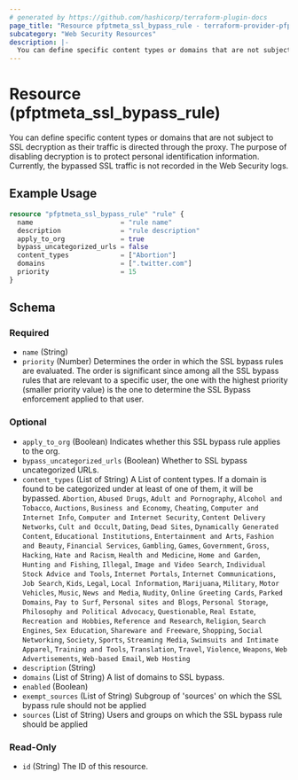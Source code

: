 ```yaml
---
# generated by https://github.com/hashicorp/terraform-plugin-docs
page_title: "Resource pfptmeta_ssl_bypass_rule - terraform-provider-pfptmeta"
subcategory: "Web Security Resources"
description: |-
  You can define specific content types or domains that are not subject to SSL decryption as their traffic is directed through the proxy. The purpose of disabling decryption is to protect personal identification information. Currently, the bypassed SSL traffic is not recorded in the Web Security logs.
---
```


# Resource (pfptmeta_ssl_bypass_rule)

You can define specific content types or domains that are not subject to SSL decryption as their traffic is directed through the proxy. The purpose of disabling decryption is to protect personal identification information. Currently, the bypassed SSL traffic is not recorded in the Web Security logs.

## Example Usage

```terraform
resource "pfptmeta_ssl_bypass_rule" "rule" {
  name                      = "rule name"
  description               = "rule description"
  apply_to_org              = true
  bypass_uncategorized_urls = false
  content_types             = ["Abortion"]
  domains                   = [".twitter.com"]
  priority                  = 15
}
```

<!-- schema generated by tfplugindocs -->
## Schema

### Required

- `name` (String)
- `priority` (Number) Determines the order in which the SSL bypass rules are evaluated. The order is significant since among all the SSL bypass rules that are relevant to a specific user, the one with the highest priority (smaller priority value) is the one to determine the SSL Bypass enforcement applied to that user.

### Optional

- `apply_to_org` (Boolean) Indicates whether this SSL bypass rule applies to the org.
- `bypass_uncategorized_urls` (Boolean) Whether to SSL bypass uncategorized URLs.
- `content_types` (List of String) A List of content types. If a domain is found to be categorized under at least of one of them, it will be bypassed. `Abortion`, `Abused Drugs`, `Adult and Pornography`, `Alcohol and Tobacco`, `Auctions`, `Business and Economy`, `Cheating`, `Computer and Internet Info`, `Computer and Internet Security`, `Content Delivery Networks`, `Cult and Occult`, `Dating`, `Dead Sites`, `Dynamically Generated Content`, `Educational Institutions`, `Entertainment and Arts`, `Fashion and Beauty`, `Financial Services`, `Gambling`, `Games`, `Government`, `Gross`, `Hacking`, `Hate and Racism`, `Health and Medicine`, `Home and Garden`, `Hunting and Fishing`, `Illegal`, `Image and Video Search`, `Individual Stock Advice and Tools`, `Internet Portals`, `Internet Communications`, `Job Search`, `Kids`, `Legal`, `Local Information`, `Marijuana`, `Military`, `Motor Vehicles`, `Music`, `News and Media`, `Nudity`, `Online Greeting Cards`, `Parked Domains`, `Pay to Surf`, `Personal sites and Blogs`, `Personal Storage`, `Philosophy and Political Advocacy`, `Questionable`, `Real Estate`, `Recreation and Hobbies`, `Reference and Research`, `Religion`, `Search Engines`, `Sex Education`, `Shareware and Freeware`, `Shopping`, `Social Networking`, `Society`, `Sports`, `Streaming Media`, `Swimsuits and Intimate Apparel`, `Training and Tools`, `Translation`, `Travel`, `Violence`, `Weapons`, `Web Advertisements`, `Web-based Email`, `Web Hosting`
- `description` (String)
- `domains` (List of String) A list of domains to SSL bypass.
- `enabled` (Boolean)
- `exempt_sources` (List of String) Subgroup of 'sources' on which the SSL bypass rule should not be applied
- `sources` (List of String) Users and groups on which the SSL bypass rule should be applied

### Read-Only

- `id` (String) The ID of this resource.
